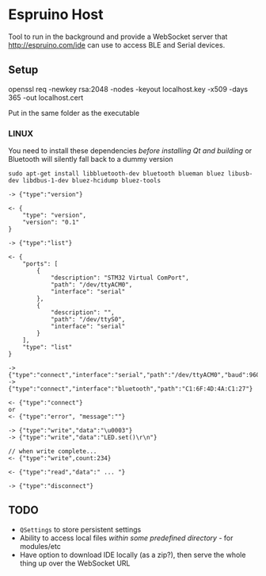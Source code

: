 Espruino Host
=============

Tool to run in the background and provide a WebSocket server
that http://espruino.com/ide can use to access BLE and Serial
devices.


Setup
-----

openssl req -newkey rsa:2048 -nodes -keyout localhost.key -x509 -days 365 -out localhost.cert

Put in the same folder as the executable

### LINUX

You need to install these dependencies *before installing Qt and building* or Bluetooth will silently fall back to a dummy version

```
sudo apt-get install libbluetooth-dev bluetooth blueman bluez libusb-dev libdbus-1-dev bluez-hcidump bluez-tools
```


```
-> {"type":"version"}

<- {
    "type": "version",
    "version": "0.1"
}
```

```
-> {"type":"list"}

<- {
    "ports": [
        {
            "description": "STM32 Virtual ComPort",
            "path": "/dev/ttyACM0",
            "interface": "serial"
        },
        {
            "description": "",
            "path": "/dev/ttyS0",
            "interface": "serial"
        }
    ],
    "type": "list"
}
```

```
-> {"type":"connect","interface":"serial","path":"/dev/ttyACM0","baud":9600}
-> {"type":"connect","interface":"bluetooth","path":"C1:6F:4D:4A:C1:27"}

<- {"type":"connect"}
or
<- {"type":"error", "message":""}
```

```
-> {"type":"write","data":"\u0003"}
-> {"type":"write","data":"LED.set()\r\n"}

// when write complete...
<- {"type":"write",count:234}
```

```
<- {"type":"read","data":" ... "}
```

```
-> {"type":"disconnect"}
```


TODO
----

* `QSettings` to store persistent settings
* Ability to access local files *within some predefined directory* - for modules/etc
* Have option to download IDE locally (as a zip?), then serve the whole thing up over the WebSocket URL

